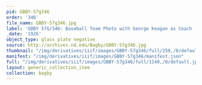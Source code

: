 ```yaml
---
pid: GBBY-57g346
order: '346'
file_name: GBBY-57g346.jpg
label: 'GBBY 57G/346: Baseball Team Photo with George Keogan as Coach - 1926'
_date: '1926'
object_type: glass plate negative
source: http://archives.nd.edu/Bagby/GBBY-57g346.jpg
thumbnail: "/img/derivatives/iiif/images/GBBY-57g346/full/250,/0/default.jpg"
manifest: "/img/derivatives/iiif/images/GBBY-57g346/manifest.json"
full: "/img/derivatives/iiif/images/GBBY-57g346/full/1140,/0/default.jpg"
layout: generic_collection_item
collection: bagby
---
```


